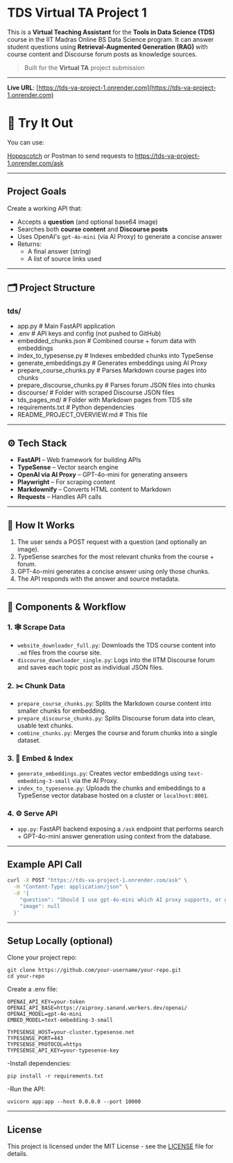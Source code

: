 # TDS Virtual TA Project 1

This is a **Virtual Teaching Assistant** for the **Tools in Data Science (TDS)** course in the IIT Madras Online BS Data Science program. It can answer student questions using **Retrieval-Augmented Generation (RAG)** with course content and Discourse forum posts as knowledge sources.

> Built for the **Virtual TA** project submission 

---

 **Live URL**: [https://tds-va-project-1.onrender.com](https://tds-va-project-1.onrender.com)

# 🧪 Try It Out
You can use:

[Hoppscotch](https://hoppscotch.io/) or Postman to send requests to https://tds-va-project-1.onrender.com/ask

---


## Project Goals

Create a working API that:

- Accepts a **question** (and optional base64 image)
- Searches both **course content** and **Discourse posts**
- Uses OpenAI's `gpt-4o-mini` (via AI Proxy) to generate a concise answer
- Returns:
  - A final answer (string)
  - A list of source links used

---

## 🗂️ Project Structure

### tds/
- app.py   # Main FastAPI application
- .env   # API keys and config (not pushed to GitHub)
- embedded_chunks.json   # Combined course + forum data with embeddings
- index_to_typesense.py   # Indexes embedded chunks into TypeSense
- generate_embeddings.py   # Generates embeddings using AI Proxy
- prepare_course_chunks.py   # Parses Markdown course pages into chunks
- prepare_discourse_chunks.py   # Parses forum JSON files into chunks
- discourse/   # Folder with scraped Discourse JSON files
- tds_pages_md/    # Folder with Markdown pages from TDS site
- requirements.txt    # Python dependencies
- README_PROJECT_OVERVIEW.md    # This file

---

## ⚙️ Tech Stack

- **FastAPI** – Web framework for building APIs  
- **TypeSense** – Vector search engine  
- **OpenAI via AI Proxy** – GPT-4o-mini for generating answers  
- **Playwright** – For scraping content  
- **Markdownify** – Converts HTML content to Markdown  
- **Requests** – Handles API calls  

---

## 🚀 How It Works

1. The user sends a POST request with a question (and optionally an image).
2. TypeSense searches for the most relevant chunks from the course + forum.
3. GPT-4o-mini generates a concise answer using only those chunks.
4. The API responds with the answer and source metadata.

---

## 🧩 Components & Workflow

### 1. 🕸 Scrape Data  
- `website_downloader_full.py`: Downloads the TDS course content into `.md` files from the course site.  
- `discourse_downloader_single.py`: Logs into the IITM Discourse forum and saves each topic post as individual JSON files.

### 2. ✂️ Chunk Data  
- `prepare_course_chunks.py`: Splits the Markdown course content into smaller chunks for embedding.  
- `prepare_discourse_chunks.py`: Splits Discourse forum data into clean, usable text chunks.  
- `combine_chunks.py`: Merges the course and forum chunks into a single dataset.

### 3. 🧠 Embed & Index  
- `generate_embeddings.py`: Creates vector embeddings using `text-embedding-3-small` via the AI Proxy.  
- `index_to_typesense.py`: Uploads the chunks and embeddings to a TypeSense vector database hosted on a cluster or `localhost:8001`.

### 4. ⚙️ Serve API  
- `app.py`: FastAPI backend exposing a `/ask` endpoint that performs search + GPT-4o-mini answer generation using context from the database.

---

## Example API Call

```bash
curl -X POST "https://tds-va-project-1.onrender.com/ask" \
  -H "Content-Type: application/json" \
  -d '{
    "question": "Should I use gpt-4o-mini which AI proxy supports, or gpt-3.5-turbo?",
    "image": null
  }'
```
---
## Setup Locally (optional)
Clone your project repo:
```
git clone https://github.com/your-username/your-repo.git
cd your-repo
```
Create a .env file:
```
OPENAI_API_KEY=your-token
OPENAI_API_BASE=https://aiproxy.sanand.workers.dev/openai/
OPENAI_MODEL=gpt-4o-mini
EMBED_MODEL=text-embedding-3-small

TYPESENSE_HOST=your-cluster.typesense.net
TYPESENSE_PORT=443
TYPESENSE_PROTOCOL=https
TYPESENSE_API_KEY=your-typesense-key
```
-Install dependencies:
```
pip install -r requirements.txt
```
-Run the API:
```
uvicorn app:app --host 0.0.0.0 --port 10000
```
---

## License

This project is licensed under the MIT License - see the [LICENSE](LICENSE) file for details.
